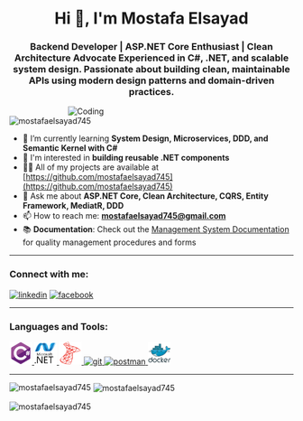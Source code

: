 <h1 align="center">Hi 👋, I'm Mostafa Elsayad</h1>
<h3 align="center">
Backend Developer | ASP.NET Core Enthusiast | Clean Architecture Advocate  
Experienced in C#, .NET, and scalable system design. Passionate about building clean, maintainable APIs using modern design patterns and domain-driven practices.
</h3>

<img align="right" alt="Coding" width="400" src="https://cdn.dribbble.com/users/926537/screenshots/4502924/media/38e5f2c7aeb686d7a1fba0ee0c1907e5.gif" />

<p align="left"> 
  <img src="https://komarev.com/ghpvc/?username=mostafaelsayad745&label=Profile%20views&color=0e75b6&style=flat" alt="mostafaelsayad745" />
</p>



- 🌱 I’m currently learning **System Design, Microservices, DDD, and Semantic Kernel with C#**  
- 💼 I'm interested in **building reusable .NET components**  
- 👨‍💻 All of my projects are available at [https://github.com/mostafaelsayad745](https://github.com/mostafaelsayad745)  
- 💬 Ask me about **ASP.NET Core, Clean Architecture, CQRS, Entity Framework, MediatR, DDD**  
- 📫 How to reach me: **mostafaelsayad745@gmail.com**
- 📚 **Documentation**: Check out the [Management System Documentation](docs/) for quality management procedures and forms

---

<h3 align="left">Connect with me:</h3>
<p align="left">
  <a href="https://www.linkedin.com/in/mostafa-elsayad-9a8727201/" target="blank"><img align="center" src="https://raw.githubusercontent.com/rahuldkjain/github-profile-readme-generator/master/src/images/icons/Social/linked-in-alt.svg" alt="linkedin" height="30" width="40" /></a>
  <a href="https://www.facebook.com/mostafaelsayad745" target="blank"><img align="center" src="https://raw.githubusercontent.com/rahuldkjain/github-profile-readme-generator/master/src/images/icons/Social/facebook.svg" alt="facebook" height="30" width="40" /></a>
</p>

---

<h3 align="left">Languages and Tools:</h3>
<p align="left">
  <a href="https://learn.microsoft.com/en-us/dotnet/csharp/" target="_blank" rel="noreferrer"> 
    <img src="https://raw.githubusercontent.com/devicons/devicon/master/icons/csharp/csharp-original.svg" alt="csharp" width="40" height="40"/> 
  </a> 
  <a href="https://dotnet.microsoft.com/" target="_blank" rel="noreferrer"> 
    <img src="https://raw.githubusercontent.com/devicons/devicon/master/icons/dot-net/dot-net-original-wordmark.svg" alt="dotnet" width="40" height="40"/> 
  </a> 
  <a href="https://www.microsoft.com/sql-server/" target="_blank" rel="noreferrer"> 
    <img src="https://raw.githubusercontent.com/devicons/devicon/master/icons/microsoftsqlserver/microsoftsqlserver-plain.svg" alt="sqlserver" width="40" height="40"/> 
  </a> 
  <a href="https://git-scm.com/" target="_blank" rel="noreferrer"> 
    <img src="https://www.vectorlogo.zone/logos/git-scm/git-scm-icon.svg" alt="git" width="40" height="40"/> 
  </a> 
  <a href="https://www.postman.com/" target="_blank" rel="noreferrer"> 
    <img src="https://www.vectorlogo.zone/logos/getpostman/getpostman-icon.svg" alt="postman" width="40" height="40"/> 
  </a> 
  <a href="https://www.docker.com/" target="_blank" rel="noreferrer"> 
    <img src="https://raw.githubusercontent.com/devicons/devicon/master/icons/docker/docker-original-wordmark.svg" alt="docker" width="40" height="40"/> 
  </a> 
</p>

---

<p><img align="left" src="https://github-readme-stats.vercel.app/api/top-langs?username=mostafaelsayad745&show_icons=true&locale=en&layout=compact" alt="mostafaelsayad745" /></p>

<p>&nbsp;<img align="center" src="https://github-readme-stats.vercel.app/api?username=mostafaelsayad745&show_icons=true&locale=en" alt="mostafaelsayad745" /></p>

<p><img align="center" src="https://github-readme-streak-stats.herokuapp.com/?user=mostafaelsayad745&" alt="mostafaelsayad745" /></p>
